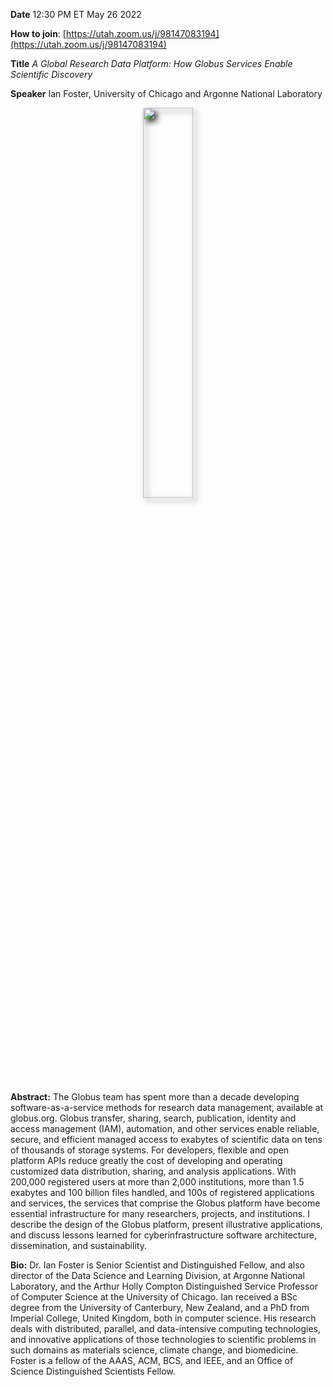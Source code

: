 **Date** 12:30 PM ET May 26 2022

**How to join**: [https://utah.zoom.us/j/98147083194](https://utah.zoom.us/j/98147083194)

**Title** *A Global Research Data Platform: How Globus Services Enable Scientific Discovery*

**Speaker** Ian Foster, University of Chicago and Argonne National Laboratory

<p align=center>
<img src="https://nsdf-fabric.github.io/assets/misc/ian_foster.jpg" width="40%" style="filter: drop-shadow(5px 5px 5px #222);"> 
</p> 



**Abstract:** The Globus team has spent more than a decade developing software-as-a-service methods for research data management, available at globus.org. Globus transfer, sharing, search, publication, identity and access management (IAM), automation, and other services enable reliable, secure, and efficient managed access to exabytes of scientific data on tens of thousands of storage systems. For developers, flexible and open platform APIs reduce greatly the cost of developing and operating customized data distribution, sharing, and analysis applications. With 200,000 registered users at more than 2,000 institutions, more than 1.5 exabytes and 100 billion files handled, and 100s of registered applications and services, the services that comprise the Globus platform have become essential infrastructure for many researchers, projects, and institutions. I describe the design of the Globus platform, present illustrative applications, and discuss lessons learned for cyberinfrastructure software architecture, dissemination, and sustainability.

**Bio:** Dr. Ian Foster is Senior Scientist and Distinguished Fellow, and also director of the Data Science and Learning Division, at Argonne National Laboratory, and the Arthur Holly Compton Distinguished Service Professor of Computer Science at the University of Chicago. Ian received a BSc degree from the University of Canterbury, New Zealand, and a PhD from Imperial College, United Kingdom, both in computer science. His research deals with distributed, parallel, and data-intensive computing technologies, and innovative applications of those technologies to scientific problems in such domains as materials science, climate change, and biomedicine. Foster is a fellow of the AAAS, ACM, BCS, and IEEE, and an Office of Science Distinguished Scientists Fellow.



